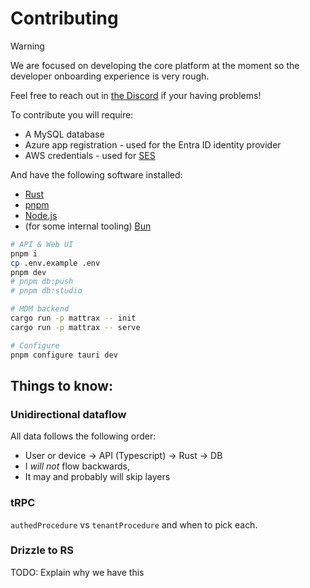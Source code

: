 # Contributing

> [!WARNING]  
> We are focused on developing the core platform at the moment so the developer onboarding experience is very rough.
>
> Feel free to reach out in [the Discord](https://discord.gg/WPBHmDSfAn) if your having problems!

To contribute you will require:
 - A MySQL database
 - Azure app registration - used for the Entra ID identity provider
 - AWS credentials - used for [SES](https://aws.amazon.com/ses)

And have the following software installed:
 - [Rust](https://www.rust-lang.org)
 - [pnpm](https://pnpm.io)
 - [Node.js](https://nodejs.org)
 - (for some internal tooling) [Bun](https://bun.sh)

```bash
# API & Web UI
pnpm i
cp .env.example .env
pnpm dev
# pnpm db:push
# pnpm db:studio

# MDM backend
cargo run -p mattrax -- init
cargo run -p mattrax -- serve

# Configure
pnpm configure tauri dev
```

## Things to know:

### Unidirectional dataflow

All data follows the following order:
 - User or device -> API (Typescript) -> Rust -> DB
 - I *will not* flow backwards,
 - It may and probably will skip layers

### tRPC

`authedProcedure` vs `tenantProcedure` and when to pick each.

### Drizzle to RS

TODO: Explain why we have this